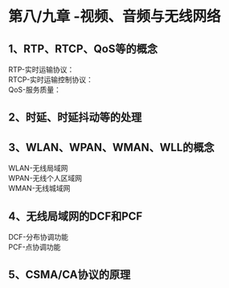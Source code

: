 
# 第八/九章 -视频、音频与无线网络

## 1、RTP、RTCP、QoS等的概念

RTP-实时运输协议：  
RTCP-实时运输控制协议：  
QoS-服务质量：  

## 2、时延、时延抖动等的处理

## 3、WLAN、WPAN、WMAN、WLL的概念

WLAN-无线局域网  
WPAN-无线个人区域网  
WMAN-无线城域网  


## 4、无线局域网的DCF和PCF

DCF-分布协调功能  
PCF-点协调功能  

## 5、CSMA/CA协议的原理